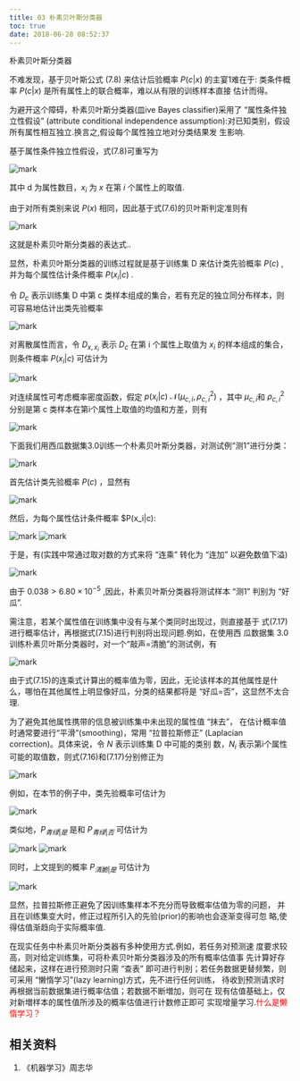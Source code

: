 ```yaml
---
title: 03 朴素贝叶斯分类器
toc: true
date: 2018-06-28 08:52:37
---
```



朴素贝叶斯分类器


不难发现，基于贝叶斯公式 (7.8) 来估计后验概率 $P(c|x)$ 的主宴1难在于: 类条件概率 $P(c|x)$ 是所有属性上的联合概率，难以从有限的训练样本直接 估计而得。

为避开这个障碍，朴素贝叶斯分类器(皿ive Bayes classifier)采用了 “属性条件独立性假设” (attribute conditional independence assumption):对已知类别，假设所有属性相互独立.换言之,假设每个属性独立地对分类结果发 生影响.

基于属性条件独立性假设，式(7.8)可重写为

![mark](http://pacdb2bfr.bkt.clouddn.com/blog/image/180628/ji7iK5A70l.png?imageslim)


其中 d 为属性数目，$x_i$  为 $x$ 在第 $i$ 个属性上的取值.

由于对所有类别来说 $P(x)$ 相同，因此基于式(7.6)的贝叶斯判定准则有

![mark](http://pacdb2bfr.bkt.clouddn.com/blog/image/180628/I3BE58K4Ll.png?imageslim)


这就是朴素贝叶斯分类器的表达式..

显然，朴素贝叶斯分类器的训练过程就是基于训练集 D 来估计类先验概率 $P(c)$ ,并为每个属性估计条件概率 $P(x_i|c)$ .

令 $D_c$ 表示训练集 D 中第 c 类样本组成的集合，若有充足的独立同分布样本，则可容易地估计出类先验概率

![mark](http://pacdb2bfr.bkt.clouddn.com/blog/image/180628/gimFKE4j7J.png?imageslim)

对离散属性而言，令 $D_{x,x_i}$ 表示 $D_c$ 在第 i 个属性上取值为 $x_i$ 的样本组成的集合，则条件概率 $P(x_i|c)$ 可估计为

![mark](http://pacdb2bfr.bkt.clouddn.com/blog/image/180628/4fdKDFamIe.png?imageslim)


对连续属性可考虑概率密度函数，假定 $p(x_i|c)~\mathcal{N}(\mu_{c,i},\rho_{c,i}^2)$ ，其中 $\mu_{c,i}$和 $\rho_{c,i}^2$ 分别是第 c 类样本在第i个属性上取值的均值和方差，则有

![mark](http://pacdb2bfr.bkt.clouddn.com/blog/image/180628/02FLDeaHId.png?imageslim)


下面我们用西瓜数据集3.0训练一个朴素贝叶斯分类器，对测试例“测1”进行分类：

![mark](http://pacdb2bfr.bkt.clouddn.com/blog/image/180628/2b2cIJad8H.png?imageslim)


首先估计类先验概率 $P(c)$ ，显然有

![mark](http://pacdb2bfr.bkt.clouddn.com/blog/image/180628/FDCB31gb56.png?imageslim)

然后，为每个属性估计条件概率 $P(x_i|c):

![mark](http://pacdb2bfr.bkt.clouddn.com/blog/image/180628/9fj6dL1mBd.png?imageslim)
![mark](http://pacdb2bfr.bkt.clouddn.com/blog/image/180628/cdi0IbJhag.png?imageslim)

于是，有(实践中常通过取对数的方式来将 “连乘” 转化为 “连加” 以避免数值下溢)

![mark](http://pacdb2bfr.bkt.clouddn.com/blog/image/180628/6bLm6J5m9c.png?imageslim)


由于 $0.038 > 6.80 \times 10^{-5}$ ,因此，朴素贝叶斯分类器将测试样本 “测1” 判别为 “好瓜”.

需注意，若某个属性值在训练集中没有与某个类同时出现过，则直接基于 式(7.17)进行概率估计，再根据式(7.15)进行判别将出现问题.例如，在使用西 瓜数据集 3.0 训练朴素贝叶斯分类器时，对一个“敲声=清脆”的测试例，有

![mark](http://pacdb2bfr.bkt.clouddn.com/blog/image/180628/KhfIKIE0b5.png?imageslim)

由于式(7.15)的连乘式计算出的概率值为零，因此，无论该样本的其他属性是什 么，哪怕在其他属性上明显像好瓜，分类的结果都将是 “好瓜=否”，这显然不太合理.

为了避免其他属性携带的信息被训练集中未出现的属性值 “抹去”， 在估计概率值时通常要进行“平滑”(smoothing)，常用 “拉普拉斯修正” (Laplacian correction)。具体来说，令 $N$ 表示训练集 D 中可能的类别 数，$N_i$ 表示第i个属性可能的取值数，则式(7.16)和(7.17)分别修正为

![mark](http://pacdb2bfr.bkt.clouddn.com/blog/image/180628/1KBI64DJF5.png?imageslim)


例如，在本节的例子中，类先验概率可估计为

![mark](http://pacdb2bfr.bkt.clouddn.com/blog/image/180628/1H2A4bjKd3.png?imageslim)

类似地，$P_{青绿|是}$ 是和 $P_{青绿|否}$ 可估计为

![mark](http://pacdb2bfr.bkt.clouddn.com/blog/image/180628/5ALhHfDCEb.png?imageslim)
![mark](http://pacdb2bfr.bkt.clouddn.com/blog/image/180628/9HDihi0Gga.png?imageslim)

同时，上文提到的概率 $P_{清脆|是}$ 可估计为

![mark](http://pacdb2bfr.bkt.clouddn.com/blog/image/180628/1e5B5eGllg.png?imageslim)


显然，拉普拉斯修正避免了因训练集样本不充分而导致概率估值为零的问题， 并且在训练集变大时，修正过程所引入的先验(prior)的影响也会逐渐变得可忽 略,使得估值渐趋向于实际概率值.


在现实任务中朴素贝叶斯分类器有多种使用方式.例如，若任务对预测速 度要求较高，则对给定训练集，可将朴素贝叶斯分类器涉及的所有概率估值事 先计算好存储起来，这样在进行预测时只需 “查表” 即可进行判别；若任务数据更替频繁，则可采用 “懒惰学习”(lazy learning)方式，先不进行任何训练， 待收到预测请求时再根据当前数据集进行概率估值；若数据不断増加，则可在 现有估值基础上，仅对新増样本的属性值所涉及的概率估值进行计数修正即可 实现增量学习.<span style="color:red;">什么是懒惰学习？</span>






## 相关资料
1. 《机器学习》周志华
